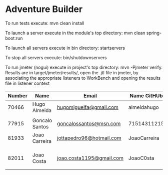 # Adventure Builder

To run tests execute: mvn clean install

To launch a server execute in the module's top directory: mvn clean spring-boot:run

To launch all servers execute in bin directory: startservers

To stop all servers execute: bin/shutdownservers

To run jmeter (nogui) execute in project's top directory: mvn -Pjmeter verify. Results are in target/jmeter/results/, open the .jtl file in jmeter, by associating the appropriate listeners to WorkBench and opening the results file in listener context


|   Number   |          Name           |            Email        |   Name GitHUb  | Module(s) |
| ---------- | ----------------------- | ----------------------- | ---------------| --------- |
|    70466   |   Hugo Almeida          |  hugomiguelfa@gmail.com | almeidahugo    | 100Reads  |
|            |                         |                         |                |           |
|    77915   |   Goncalo Santos        |  goncalossantos@msn.com | 71514311215    | 30Writes  |
|    81933   |   Joao Carreira         | jottapedro96@hotmail.com| JoaoCarreira   | 30Writes  |
|            |                         |                         |                |           |
|            |                         |                         |                |           |
|            |                         |                         |                |           |
|   82011    |    Joao Costa           |joao.costa1195@gmail.com | JoaoC0sta      | 100Writes |
|            |                         |                         |                |           |
|            |                         |                         |                |           |
 
